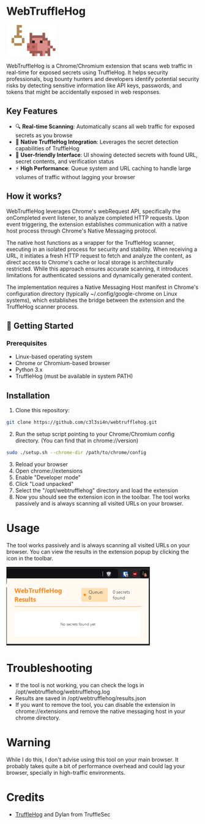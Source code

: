 # WebTruffleHog

![WebTruffleHog Logo](icons/icon128.png)

WebTruffleHog is a Chrome/Chromium extension that scans web traffic in real-time for exposed secrets using TruffleHog. It helps security professionals, bug bounty hunters and developers identify potential security risks by detecting sensitive information like API keys, passwords, and tokens that might be accidentally exposed in web responses.
## Key Features

- 🔍 **Real-time Scanning**: Automatically scans all web traffic for exposed secrets as you browse
- 🔌 **Native TruffleHog Integration**: Leverages the secret detection capabilities of TruffleHog
- 👀 **User-friendly Interface**: UI showing detected secrets with found URL, secret contents, and verification status
- ⚡ **High Performance**: Queue system and URL caching to handle large volumes of traffic without lagging your browser

## How it works?

WebTruffleHog leverages Chrome's webRequest API, specifically the onCompleted event listener, to analyze completed HTTP requests. Upon event triggering, the extension establishes communication with a native host process through Chrome's Native Messaging protocol.

The native host functions as a wrapper for the TruffleHog scanner, executing in an isolated process for security and stability. When receiving a URL, it initiates a fresh HTTP request to fetch and analyze the content, as direct access to Chrome's cache or local storage is architecturally restricted. While this approach ensures accurate scanning, it introduces limitations for authenticated sessions and dynamically generated content.

The implementation requires a Native Messaging Host manifest in Chrome's configuration directory (typically ~/.config/google-chrome on Linux systems), which establishes the bridge between the extension and the TruffleHog scanner process. 



## 🚀 Getting Started

### Prerequisites

- Linux-based operating system
- Chrome or Chromium-based browser
- Python 3.x
- TruffleHog (must be available in system PATH)

## Installation

1. Clone this repository: 
```bash
git clone https://github.com/c3l3si4n/webtrufflehog.git
```
2. Run the setup script pointing to your Chrome/Chromium config directory. (You can find that in chrome://version)
```bash
sudo ./setup.sh --chrome-dir /path/to/chrome/config
```
3. Reload your browser
4. Open chrome://extensions
5. Enable "Developer mode"
6. Click "Load unpacked"
7. Select the "/opt/webtrufflehog" directory and load the extension
8. Now you should see the extension icon in the toolbar. The tool works passively and is always scanning all visited URLs on your browser. 

# Usage

The tool works passively and is always scanning all visited URLs on your browser. 
You can view the results in the extension popup by clicking the icon in the toolbar.

![Extension Popup](popup.png)

# Troubleshooting

- If the tool is not working, you can check the logs in /opt/webtrufflehog/webtrufflehog.log
- Results are saved in /opt/webtrufflehog/results.json
- If you want to remove the tool, you can disable the extension in chrome://extensions and remove the native messaging host in your chrome directory.


# Warning

While I do this, I don't advise using this tool on your main browser. It probably takes quite a bit of performance overhead and could lag your browser, specially in high-traffic environments.

# Credits

- [TruffleHog](https://github.com/trufflesecurity/trufflehog) and Dylan from TruffleSec